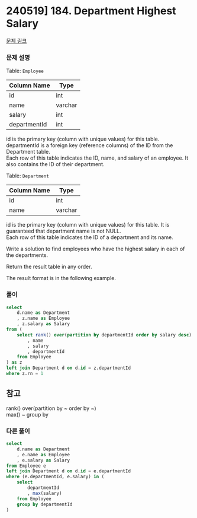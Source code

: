 # 240519] 184. Department Highest Salary

[문제 링크](https://leetcode.com/problems/department-highest-salary/description/)

### 문제 설명
Table: `Employee`

| Column Name  | Type    |
|--------------|---------|
| id           | int     |
| name         | varchar |
| salary       | int     |
| departmentId | int     |

id is the primary key (column with unique values) for this table.  
departmentId is a foreign key (reference columns) of the ID from the Department table.  
Each row of this table indicates the ID, name, and salary of an employee. It also contains the ID of their department.  
 

Table: `Department`

| Column Name | Type    |
|-------------|---------|
| id          | int     |
| name        | varchar |

id is the primary key (column with unique values) for this table. It is guaranteed that department name is not NULL.  
Each row of this table indicates the ID of a department and its name.  
 

Write a solution to find employees who have the highest salary in each of the departments.  

Return the result table in any order.  

The result format is in the following example.  

### 풀이
```sql
select
    d.name as Department
    , z.name as Employee
    , z.salary as Salary
from (
    select rank() over(partition by departmentId order by salary desc) as rn
        , name
        , salary
        , departmentId
    from Employee
) as z
left join Department d on d.id = z.departmentId
where z.rn = 1
```

## 참고
rank() over(partition by ~ order by ~)  
max() ~ group by

###  다른 풀이
```sql
select
    d.name as Department
    , e.name as Employee
    , e.salary as Salary
from Employee e
left join Department d on d.id = e.departmentId
where (e.departmentId, e.salary) in (
    select
        departmentId
        , max(salary)
    from Employee
    group by departmentId
)
```
